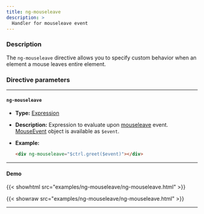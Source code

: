 ```yaml
---
title: ng-mouseleave
description: >
  Handler for mouseleave event
---
```


### Description

The `ng-mouseleave` directive allows you to specify custom behavior when an
element a mouse leaves entire element.

### Directive parameters

---

#### `ng-mouseleave`

- **Type:** [Expression](../../../typedoc/types/Expression.html)
- **Description:** Expression to evaluate upon
  [mouseleave](https://developer.mozilla.org/en-US/docs/Web/API/Element/mouseleave_event)
  event.
  [MouseEvent](https://developer.mozilla.org/en-US/docs/Web/API/MouseEvent)
  object is available as `$event`.
- **Example:**

  ```html
  <div ng-mouseleave="$ctrl.greet($event)"></div>
  ```

---

#### Demo

{{< showhtml src="examples/ng-mouseleave/ng-mouseleave.html" >}}

{{< showraw src="examples/ng-mouseleave/ng-mouseleave.html" >}}

---
